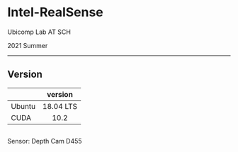 # Intel-RealSense

Ubicomp Lab AT SCH  

2021 Summer  

---
## Version

||version|
|:---|:---:|
|Ubuntu |18.04 LTS |  
|CUDA | 10.2 |

##

Sensor: Depth Cam D455

